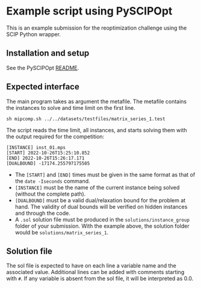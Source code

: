 # Example script using PySCIPOpt

This is an example submission for the reoptimization challenge using the SCIP Python wrapper.

## Installation and setup

See the PySCIPOpt [README](https://github.com/scipopt/PySCIPOpt/).

## Expected interface

The main program takes as argument the metafile. The metafile contains the instances to solve and time limit on the first line.
```shell
sh mipcomp.sh ../../datasets/testfiles/matrix_series_1.test
```

The script reads the time limit, all instances, and starts solving them with the output required for the competition:
```shell
[INSTANCE] inst_01.mps
[START] 2022-10-26T15:25:10.852
[END] 2022-10-26T15:26:17.171
[DUALBOUND] -17174.255797175505
```

- The `[START]` and `[END]` times must be given in the same format as that of the `date -Iseconds` command.
- `[INSTANCE]` must be the name of the current instance being solved (without the complete path).
- `[DUALBOUND]` must be a valid dual/relaxation bound for the problem at hand. The validity of dual bounds will be verified on hidden instances and through the code.
- A `.sol` solution file must be produced in the `solutions/instance_group` folder of your submission.
With the example above, the solution folder would be `solutions/matrix_series_1`.

## Solution file

The sol file is expected to have on each line a variable name and the associated value. Additional lines can be added with comments starting with `#`.
If any variable is absent from the sol file, it will be interpreted as 0.0.
